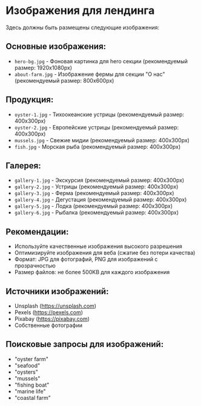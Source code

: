 # Изображения для лендинга

Здесь должны быть размещены следующие изображения:

## Основные изображения:
- `hero-bg.jpg` - Фоновая картинка для hero секции (рекомендуемый размер: 1920x1080px)
- `about-farm.jpg` - Изображение фермы для секции "О нас" (рекомендуемый размер: 800x600px)

## Продукция:
- `oyster-1.jpg` - Тихоокеанские устрицы (рекомендуемый размер: 400x300px)
- `oyster-2.jpg` - Европейские устрицы (рекомендуемый размер: 400x300px)
- `mussels.jpg` - Свежие мидии (рекомендуемый размер: 400x300px)
- `fish.jpg` - Морская рыба (рекомендуемый размер: 400x300px)

## Галерея:
- `gallery-1.jpg` - Экскурсия (рекомендуемый размер: 400x300px)
- `gallery-2.jpg` - Устрицы (рекомендуемый размер: 400x300px)
- `gallery-3.jpg` - Ферма (рекомендуемый размер: 400x300px)
- `gallery-4.jpg` - Дегустация (рекомендуемый размер: 400x300px)
- `gallery-5.jpg` - Лодка (рекомендуемый размер: 400x300px)
- `gallery-6.jpg` - Рыбалка (рекомендуемый размер: 400x300px)

## Рекомендации:
- Используйте качественные изображения высокого разрешения
- Оптимизируйте изображения для веба (сжатие без потери качества)
- Формат: JPG для фотографий, PNG для изображений с прозрачностью
- Размер файлов: не более 500KB для каждого изображения

## Источники изображений:
- Unsplash (https://unsplash.com)
- Pexels (https://pexels.com)
- Pixabay (https://pixabay.com)
- Собственные фотографии

## Поисковые запросы для изображений:
- "oyster farm"
- "seafood"
- "oysters"
- "mussels"
- "fishing boat"
- "marine life"
- "coastal farm" 